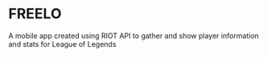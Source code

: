 # FREELO
A mobile app created using RIOT API to gather and show player information and stats for League of Legends
